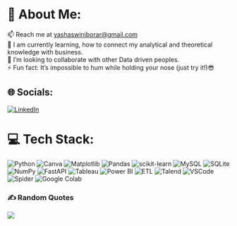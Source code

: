# 💫 About Me:
📫 Reach me at yashaswiniborar@gmail.com<br>🌱 I am currently learning, how to connect my analytical and theoretical knowledge with business.<br>🤝 I’m looking to collaborate with other Data driven peoples.<br>⚡ Fun fact:  It’s impossible to hum while holding your nose (just try it!)😎


## 🌐 Socials:
[![LinkedIn](https://img.shields.io/badge/LinkedIn-%230077B5.svg?logo=linkedin&logoColor=white)](https://linkedin.com/in/yashaswinib27) 

# 💻 Tech Stack:
![Python](https://img.shields.io/badge/python-3670A0?style=for-the-badge&logo=python&logoColor=ffdd54) ![Canva](https://img.shields.io/badge/Canva-%2300C4CC.svg?style=for-the-badge&logo=Canva&logoColor=white) ![Matplotlib](https://img.shields.io/badge/Matplotlib-%23ffffff.svg?style=for-the-badge&logo=Matplotlib&logoColor=black) ![Pandas](https://img.shields.io/badge/pandas-%23150458.svg?style=for-the-badge&logo=pandas&logoColor=white) ![scikit-learn](https://img.shields.io/badge/scikit--learn-%23F7931E.svg?style=for-the-badge&logo=scikit-learn&logoColor=white) ![MySQL](https://img.shields.io/badge/mysql-%2300000f.svg?style=for-the-badge&logo=mysql&logoColor=white) ![SQLite](https://img.shields.io/badge/sqlite-%2307405e.svg?style=for-the-badge&logo=sqlite&logoColor=white) ![NumPy](https://img.shields.io/badge/numpy-%23013243.svg?style=for-the-badge&logo=numpy&logoColor=white) ![FastAPI](https://img.shields.io/badge/FastAPI-005571?style=for-the-badge&logo=fastapi) ![Tableau](https://img.shields.io/badge/Tableau-%23FF6F61.svg?style=for-the-badge&logo=Tableau&logoColor=white) ![Power BI](https://img.shields.io/badge/Power%20BI-%230078D4.svg?style=for-the-badge&logo=Power%20BI&logoColor=white) ![ETL](https://img.shields.io/badge/ETL-%23000000.svg?style=for-the-badge) ![Talend](https://img.shields.io/badge/Talend-%2300558D.svg?style=for-the-badge&logo=Talend&logoColor=white) ![VSCode](https://img.shields.io/badge/VSCode-007ACC?style=for-the-badge&logo=visual-studio-code&logoColor=white) ![Spider](https://img.shields.io/badge/Spider-%234B8BBE.svg?style=for-the-badge) ![Google Colab](https://img.shields.io/badge/Google%20Colab-%23F9AB00.svg?style=for-the-badge&logo=Google%20Colab&logoColor=white)



### ✍️ Random Quotes
![](https://quotes-github-readme.vercel.app/api?type=horizontal&theme=radical)
